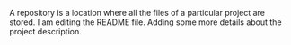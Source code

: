 A repository is a location where all the files of a particular project are stored.
I am editing the README file. Adding some more details about the project description.
